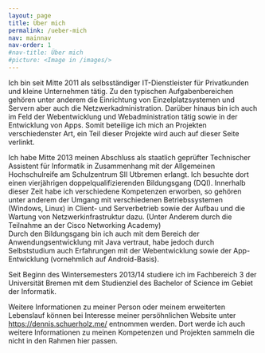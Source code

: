 ```yaml
---
layout: page
title: Über mich
permalink: /ueber-mich
nav: mainnav
nav-order: 1
#nav-title: Über mich
#picture: <Image in /images/>
---
```


Ich bin seit Mitte 2011 als selbsständiger IT-Dienstleister für Privatkunden und kleine Unternehmen tätig. Zu den typischen Aufgabenbereichen gehören unter anderem die Einrichtung von Einzelplatzsystemen und Servern aber auch die Netzwerkadministration. Darüber hinaus bin ich auch im Feld der Webentwicklung und Webadministration tätig sowie in der Entwicklung von Apps. Somit beteilige ich mich an Projekten verschiedenster Art, ein Teil dieser Projekte wird auch auf dieser Seite verlinkt.

Ich habe Mitte 2013 meinen Abschluss als staatlich geprüfter Technischer Assistent für Informatik in Zusammenhang mit der Allgemeinen Hochschulreife am Schulzentrum SII Utbremen erlangt. Ich besuchte dort einen vierjährigen doppelqualifizierenden Bildungsgang (DQI). Innerhalb dieser Zeit habe ich verschiedene Kompetenzen erworben, so gehören unter anderem der Umgang mit verschiedenen Betriebssystemen (Windows, Linux) in Client- und Serverbetrieb sowie der Aufbau und die Wartung von Netzwerkinfrastruktur dazu. (Unter Anderem durch die Teilnahme an der Cisco Networking Academy)  
Durch den Bildungsgang bin ich auch mit dem Bereich der Anwendungsentwicklung mit Java vertraut, habe jedoch durch Selbststudium auch Erfahrungen mit der Webentwicklung sowie der App-Entwicklung (vornehmlich auf Android-Basis).

Seit Beginn des Wintersemesters 2013/14 studiere ich im Fachbereich 3 der Universität Bremen mit dem Studienziel des Bachelor of Science im Gebiet der Informatik.

Weitere Informationen zu meiner Person oder meinem erweiterten Lebenslauf können bei Interesse meiner persöhnlichen Website unter <a href="https://dennis.schuerholz.me/">https://dennis.schuerholz.me/</a> entnommen werden. Dort werde ich auch weitere Informationen zu meinen Kompetenzen und Projekten sammeln die nicht in den Rahmen hier passen.
